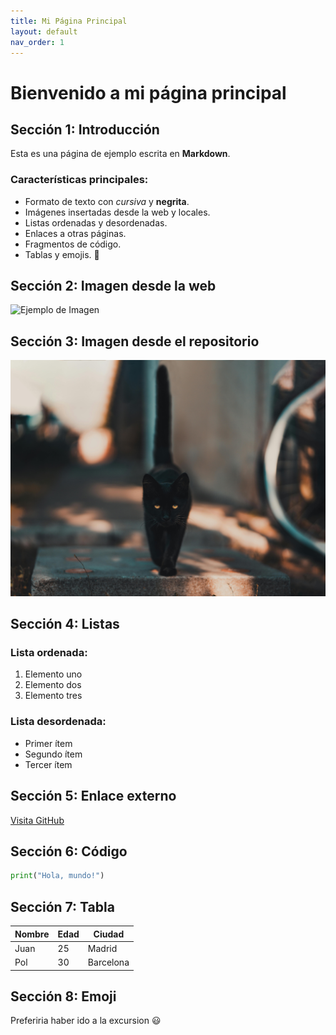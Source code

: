 ```yaml
---
title: Mi Página Principal
layout: default
nav_order: 1
---
```


# Bienvenido a mi página principal

## Sección 1: Introducción
Esta es una página de ejemplo escrita en **Markdown**.

### Características principales:
- Formato de texto con *cursiva* y **negrita**.
- Imágenes insertadas desde la web y locales.
- Listas ordenadas y desordenadas.
- Enlaces a otras páginas.
- Fragmentos de código.
- Tablas y emojis. 🚀

## Sección 2: Imagen desde la web
![Ejemplo de Imagen](https://cdn.pixabay.com/photo/2025/03/12/10/45/drone-9465044_960_720.jpg)

## Sección 3: Imagen desde el repositorio
![Imagen Local](./images/pexels-david-bartus-43782-1510543.jpg)

## Sección 4: Listas
### Lista ordenada:
1. Elemento uno
2. Elemento dos
3. Elemento tres

### Lista desordenada:
- Primer ítem
- Segundo ítem
- Tercer ítem

## Sección 5: Enlace externo
[Visita GitHub](https://github.com)

## Sección 6: Código
```python
print("Hola, mundo!")
```

## Sección 7: Tabla
| Nombre | Edad | Ciudad |
|--------|------|--------|
| Juan   | 25   | Madrid |
| Pol    | 30   | Barcelona |

## Sección 8: Emoji
Preferiria haber ido a la excursion 😃

